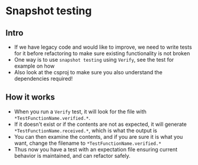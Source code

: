 # Snapshot testing

## Intro
- If we have legacy code and would like to improve, we need to write tests for it before refactoring to make sure existing functionality is not broken
- One way is to use `snapshot testing` using `Verify`, see the test for example on how
- Also look at the csproj to make sure you also understand the dependencies required!

## How it works
- When you run a `Verify` test, it will look for the file with `*TestFunctionName.verified.*`. 
- If it doesn't exist or if the contents are not as expected, it will generate `*TestFunctionName.received.*`, which is what the output is
- You can then examine the contents, and if you are sure it is what you want, change the filename to `*TestFunctionName.verified.*`
- Thus now you have a test with an expectation file ensuring current behavior is maintained, and can refactor safely.